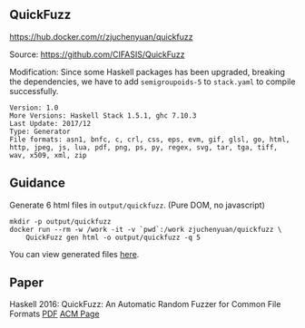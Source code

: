 ## QuickFuzz

https://hub.docker.com/r/zjuchenyuan/quickfuzz

Source: https://github.com/CIFASIS/QuickFuzz

Modification: Since some Haskell packages has been upgraded, breaking the dependencies, we have to add `semigroupoids-5` to `stack.yaml` to compile successfully.

```
Version: 1.0
More Versions: Haskell Stack 1.5.1, ghc 7.10.3
Last Update: 2017/12
Type: Generator
File formats: asn1, bnfc, c, crl, css, eps, evm, gif, glsl, go, html, http, jpeg, js, lua, pdf, png, ps, py, regex, svg, tar, tga, tiff, wav, x509, xml, zip
```

## Guidance

Generate 6 html files in `output/quickfuzz`. (Pure DOM, no javascript)

```
mkdir -p output/quickfuzz
docker run --rm -w /work -it -v `pwd`:/work zjuchenyuan/quickfuzz \
    QuickFuzz gen html -o output/quickfuzz -q 5
```

You can view generated files [here](https://github.com/UNIFUZZ/dockerized_fuzzing_examples/tree/master/output/quickfuzz).

## Paper

Haskell 2016: QuickFuzz: An Automatic Random Fuzzer for Common File Formats [PDF](https://people.kth.se/~buiras/publications/QFHaskell2016.pdf) [ACM Page](https://dl.acm.org/citation.cfm?id=2976017)